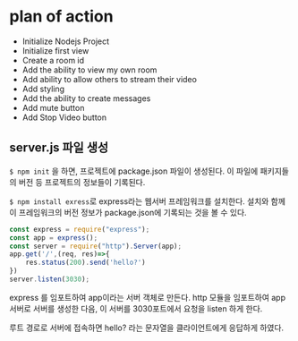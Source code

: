 # plan of action
- Initialize Nodejs Project
- Initialize first view
- Create a room id
- Add the ability to view my own room
- Add ability to allow others to stream their video
- Add styling
- Add the ability to create messages
- Add mute button
- Add Stop Video button

## server.js 파일 생성
`$ npm init` 을 하면, 프로젝트에 package.json 파일이 생성된다. 이 파일에 패키지들의 버전 등 프로젝트의 정보들이 기록된다.

`$ npm install exress`로 express라는 웹서버 프레임워크를 설치한다. 설치와 함께 이 프레임워크의 버전 정보가 package.json에 기록되는 것을 볼 수 있다.

```javascript
const express = require("express");
const app = express();
const server = require("http").Server(app);
app.get('/',(req, res)=>{
    res.status(200).send('hello?')
})
server.listen(3030);
```
express 를 임포트하여 app이라는 서버 객체로 만든다. http 모듈을 임포트하여 app 서버로 서버를 생성한 다음, 이 서버를 3030포트에서 요청을 listen 하게 한다. 

루트 경로로 서버에 접속하면 hello? 라는 문자열을 클라이언트에게 응답하게 하였다.